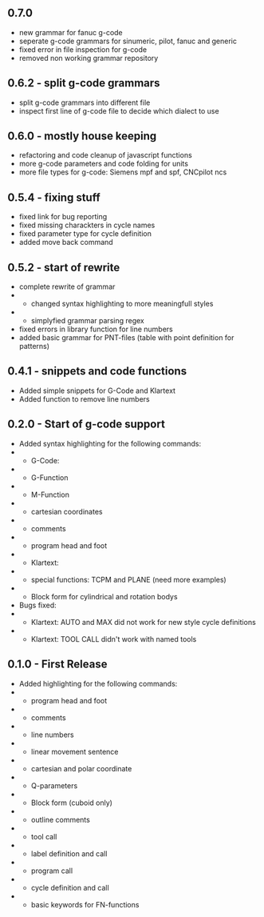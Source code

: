 ## 0.7.0
* new grammar for fanuc g-code
* seperate g-code grammars for sinumeric, pilot, fanuc and generic
* fixed error in file inspection for g-code
* removed non working grammar repository

## 0.6.2 - split g-code grammars
* split g-code grammars into different file
* inspect first line of g-code file to decide which dialect to use

## 0.6.0 - mostly house keeping
* refactoring and code cleanup of javascript functions
* more g-code parameters and code folding for units
* more file types for g-code: Siemens mpf and spf, CNCpilot ncs

## 0.5.4 - fixing stuff
* fixed link for bug reporting
* fixed missing charackters in cycle names
* fixed parameter type for cycle definition
* added move back command

## 0.5.2 - start of rewrite
* complete rewrite of grammar
*  - changed syntax highlighting to more meaningfull styles
*  - simplyfied grammar parsing regex
* fixed errors in library function for line numbers
* added basic grammar for PNT-files (table with point definition for patterns)

## 0.4.1 - snippets and code functions
* Added simple snippets for G-Code and Klartext
* Added function to remove line numbers

## 0.2.0 - Start of g-code support
* Added syntax highlighting for the following commands:
*  - G-Code:
*    - G-Function
*    - M-Function
*    - cartesian coordinates
*    - comments
*    - program head and foot
*  - Klartext:
*    - special functions: TCPM and PLANE (need more examples)
*    - Block form for cylindrical and rotation bodys
* Bugs fixed:
*  - Klartext: AUTO and MAX did not work for new style cycle definitions
*  - Klartext: TOOL CALL didn't work with named tools

## 0.1.0 - First Release
* Added highlighting for the following commands:
*  - program head and foot
*  - comments
*  - line numbers
*  - linear movement sentence
*  - cartesian and polar coordinate
*  - Q-parameters
*  - Block form (cuboid only)
*  - outline comments
*  - tool call
*  - label definition and call
*  - program call
*  - cycle definition and call
*  - basic keywords for FN-functions

